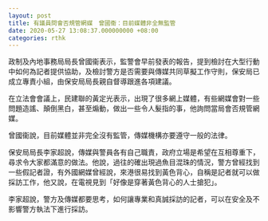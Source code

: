 ```yaml
---
layout: post
title: 有議員問會否規管網媒　曾國衞：目前媒體非全無監管
date: 2020-05-27 13:08:37.000000000 +08:00
categories: rthk
---
```


政制及內地事務局局長曾國衞表示，監警會早前發表的報告，提到檢討在大型行動中如何為記者提供協助，及檢討警方是否需要與傳媒共同草擬工作守則，保安局已成立專責小組，由保安局局長親自督導跟進各項建議。

在立法會會議上，民建聯的黃定光表示，出現了很多網上媒體，有些網媒會對一些問題造謠、顛倒黑白，甚至煽動，做出一些令人髮指的事，他詢問當局會否規管網媒。

曾國衞說，目前媒體並非完全沒有監管，傳媒機構亦要遵守一般的法律。

保安局局長李家超說，傳媒與警員各有自己職責，政府立場是希望在互相尊重下，尋求令大家都滿意的做法。他說，過往的確出現過魚目混珠的情況，警方曾經找到一些假記者證，有外國網媒曾經說，來港很易找到黃色背心，自稱是記者就可以做採訪工作，他又說，在電視見到「好像是穿著黃色背心的人士搶犯」。

李家超說，警方及傳媒都要思考，如何讓專業和真誠採訪的記者，可以在安全及不影響警方執法下進行採訪。
